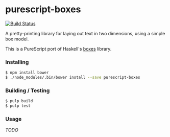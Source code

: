 
purescript-boxes
=====================================

[![Build
Status](https://travis-ci.org/cdepillabout/purescript-boxes.svg)](https://travis-ci.org/cdepillabout/purescript-boxes)

A pretty-printing library for laying out text in two dimensions, using a simple box model.

This is a PureScript port of Haskell's [boxes](https://hackage.haskell.org/package/boxes) library.

### Installing

```sh
$ npm install bower
$ ./node_modules/.bin/bower install --save purescript-boxes
```

### Building / Testing

```sh
$ pulp build
$ pulp test
```

### Usage

*TODO*
